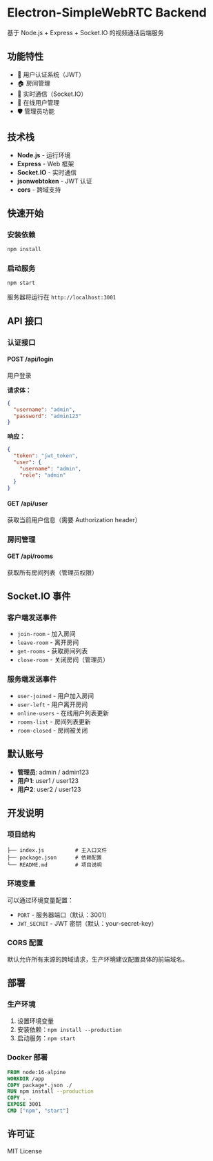 # Electron-SimpleWebRTC Backend

基于 Node.js + Express + Socket.IO 的视频通话后端服务

## 功能特性

- 🔐 用户认证系统（JWT）
- 🏠 房间管理
- 💬 实时通信（Socket.IO）
- 👥 在线用户管理
- 🛡️ 管理员功能

## 技术栈

- **Node.js** - 运行环境
- **Express** - Web 框架
- **Socket.IO** - 实时通信
- **jsonwebtoken** - JWT 认证
- **cors** - 跨域支持

## 快速开始

### 安装依赖

```bash
npm install
```

### 启动服务

```bash
npm start
```

服务器将运行在 `http://localhost:3001`

## API 接口

### 认证接口

#### POST /api/login
用户登录

**请求体：**
```json
{
  "username": "admin",
  "password": "admin123"
}
```

**响应：**
```json
{
  "token": "jwt_token",
  "user": {
    "username": "admin",
    "role": "admin"
  }
}
```

#### GET /api/user
获取当前用户信息（需要 Authorization header）

### 房间管理

#### GET /api/rooms
获取所有房间列表（管理员权限）

## Socket.IO 事件

### 客户端发送事件

- `join-room` - 加入房间
- `leave-room` - 离开房间
- `get-rooms` - 获取房间列表
- `close-room` - 关闭房间（管理员）

### 服务端发送事件

- `user-joined` - 用户加入房间
- `user-left` - 用户离开房间
- `online-users` - 在线用户列表更新
- `rooms-list` - 房间列表更新
- `room-closed` - 房间被关闭

## 默认账号

- **管理员**: admin / admin123
- **用户1**: user1 / user123
- **用户2**: user2 / user123

## 开发说明

### 项目结构

```
├── index.js          # 主入口文件
├── package.json      # 依赖配置
└── README.md         # 项目说明
```

### 环境变量

可以通过环境变量配置：

- `PORT` - 服务器端口（默认：3001）
- `JWT_SECRET` - JWT 密钥（默认：your-secret-key）

### CORS 配置

默认允许所有来源的跨域请求，生产环境建议配置具体的前端域名。

## 部署

### 生产环境

1. 设置环境变量
2. 安装依赖：`npm install --production`
3. 启动服务：`npm start`

### Docker 部署

```dockerfile
FROM node:16-alpine
WORKDIR /app
COPY package*.json ./
RUN npm install --production
COPY . .
EXPOSE 3001
CMD ["npm", "start"]
```

## 许可证

MIT License
